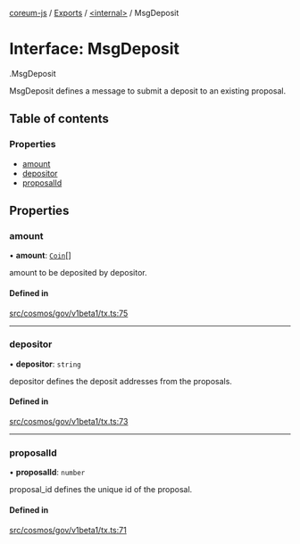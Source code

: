 [coreum-js](../README.md) / [Exports](../modules.md) / [<internal\>](../modules/internal_.md) / MsgDeposit

# Interface: MsgDeposit

[<internal>](../modules/internal_.md).MsgDeposit

MsgDeposit defines a message to submit a deposit to an existing proposal.

## Table of contents

### Properties

- [amount](internal_.MsgDeposit.md#amount)
- [depositor](internal_.MsgDeposit.md#depositor)
- [proposalId](internal_.MsgDeposit.md#proposalid)

## Properties

### amount

• **amount**: [`Coin`](../modules/internal_.md#coin)[]

amount to be deposited by depositor.

#### Defined in

[src/cosmos/gov/v1beta1/tx.ts:75](https://github.com/PyramydLabs/coreum-js/blob/cea84df/src/cosmos/gov/v1beta1/tx.ts#L75)

___

### depositor

• **depositor**: `string`

depositor defines the deposit addresses from the proposals.

#### Defined in

[src/cosmos/gov/v1beta1/tx.ts:73](https://github.com/PyramydLabs/coreum-js/blob/cea84df/src/cosmos/gov/v1beta1/tx.ts#L73)

___

### proposalId

• **proposalId**: `number`

proposal_id defines the unique id of the proposal.

#### Defined in

[src/cosmos/gov/v1beta1/tx.ts:71](https://github.com/PyramydLabs/coreum-js/blob/cea84df/src/cosmos/gov/v1beta1/tx.ts#L71)
